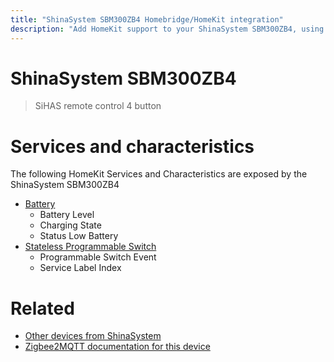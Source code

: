```yaml
---
title: "ShinaSystem SBM300ZB4 Homebridge/HomeKit integration"
description: "Add HomeKit support to your ShinaSystem SBM300ZB4, using Homebridge, Zigbee2MQTT and homebridge-z2m."
---
```

<!---
This file has been GENERATED using src/docgen/docgen.ts
DO NOT EDIT THIS FILE MANUALLY!
-->
# ShinaSystem SBM300ZB4
> SiHAS remote control 4 button


# Services and characteristics
The following HomeKit Services and Characteristics are exposed by
the ShinaSystem SBM300ZB4

* [Battery](../../battery.md)
  * Battery Level
  * Charging State
  * Status Low Battery
* [Stateless Programmable Switch](../../action.md)
  * Programmable Switch Event
  * Service Label Index


# Related
* [Other devices from ShinaSystem](../index.md#shinasystem)
* [Zigbee2MQTT documentation for this device](https://www.zigbee2mqtt.io/devices/SBM300ZB4.html)